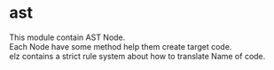 # ast
This module contain AST Node.  
Each Node have some method help them create target code.  
elz contains a strict rule system about how to translate Name of code.  
